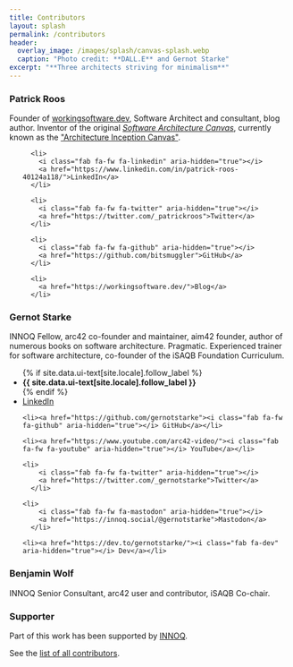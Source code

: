 ```yaml
---
title: Contributors
layout: splash
permalink: /contributors
header:
  overlay_image: /images/splash/canvas-splash.webp
  caption: "Photo credit: **DALL.E** and Gernot Starke"
excerpt: "**Three architects striving for minimalism**"
---
```


### Patrick Roos
Founder of [workingsoftware.dev](https://workingsoftware.dev), Software Architect and consultant, blog author. Inventor of the original [_Software Architecture Canvas_](https://www.workingsoftware.dev/software-architecture-canvas/), currently known as the ["Architecture Inception Canvas"](https://canvas.arc42.org/architecture-inception-canvas).

<div class="page__footer-follow">
  <ul class="social-icons">

      <li>
        <i class="fab fa-fw fa-linkedin" aria-hidden="true"></i>
        <a href="https://www.linkedin.com/in/patrick-roos-40124a118/">LinkedIn</a>
      </li>

      <li>
        <i class="fab fa-fw fa-twitter" aria-hidden="true"></i>
        <a href="https://twitter.com/_patrickroos">Twitter</a>
      </li>

      <li>
        <i class="fab fa-fw fa-github" aria-hidden="true"></i>
        <a href="https://github.com/bitsmuggler">GitHub</a>
      </li>

      <li>
        <a href="https://workingsoftware.dev/">Blog</a>
      </li>
  </ul>
</div>

### Gernot Starke
INNOQ Fellow, arc42 co-founder and maintainer, aim42 founder, author of numerous books on software architecture.
Pragmatic. Experienced trainer for software architecture, co-founder of the iSAQB Foundation Curriculum.

<div class="page__footer-follow">
<ul class="social-icons">
    {% if site.data.ui-text[site.locale].follow_label %}
    <li><strong>{{ site.data.ui-text[site.locale].follow_label }}</strong></li>
    {% endif %}
    <li><a href="https://linkedin.com/in/gernotstarke">
      <i class="fab fa-fw fa-linkedin" aria-hidden="true"></i> LinkedIn</a></li>

    
    <li><a href="https://github.com/gernotstarke"><i class="fab fa-fw fa-github" aria-hidden="true"></i> GitHub</a></li>

    <li><a href="https://www.youtube.com/arc42-video/"><i class="fab fa-fw fa-youtube" aria-hidden="true"></i> YouTube</a></li>

    <li>
        <i class="fab fa-fw fa-twitter" aria-hidden="true"></i>
        <a href="https://twitter.com/_gernotstarke">Twitter</a>
      </li>

    <li>
        <i class="fab fa-fw fa-mastodon" aria-hidden="true"></i>
        <a href="https://innoq.social/@gernotstarke">Mastodon</a>
      </li>

    <li><a href="https://dev.to/gernotstarke/"><i class="fab fa-dev" aria-hidden="true"></i> Dev</a></li>
</ul>
</div>

### Benjamin Wolf
INNOQ Senior Consultant, arc42 user and contributor, iSAQB Co-chair.


### Supporter

Part of this work has been supported by [INNOQ](https://innoq.com).

See the [list of all contributors](https://github.com/arc42/canvas.arc42.org-site/graphs/contributors).